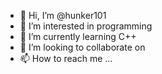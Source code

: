- 👋 Hi, I’m @hunker101
- 👀 I’m interested in programming
- 🌱 I’m currently learning C++
- 💞️ I’m looking to collaborate on 
- 📫 How to reach me ...

<!---
hunker101/hunker101 is a ✨ special ✨ repository because its `README.md` (this file) appears on your GitHub profile.
You can click the Preview link to take a look at your changes.
--->
